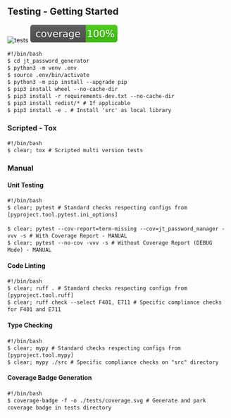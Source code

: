 ## Testing - Getting Started

![tests]("https://github.com/jt-kl/jt-password-generator/actions/workflows/hosted.yml/badge.svg")
![coverage](./tests/coverage.svg)

```shell
#!/bin/bash
$ cd jt_password_generator
$ python3 -m venv .env
$ source .env/bin/activate
$ python3 -m pip install --upgrade pip
$ pip3 install wheel --no-cache-dir
$ pip3 install -r requirements-dev.txt --no-cache-dir
$ pip3 install redist/* # If applicable
$ pip3 install -e . # Install 'src' as local library

```

### Scripted - Tox

```shell
#!/bin/bash
$ clear; tox # Scripted multi version tests

```

### Manual

#### Unit Testing

```shell
#!/bin/bash
$ clear; pytest # Standard checks respecting configs from [pyproject.tool.pytest.ini_options]

$ clear; pytest --cov-report=term-missing --cov=jt_password_manager -vvv -s # With Coverage Report - MANUAL
$ clear; pytest --no-cov -vvv -s # Without Coverage Report (DEBUG Mode) - MANUAL

```

#### Code Linting

```shell
#!/bin/bash
$ clear; ruff . # Standard checks respecting configs from [pyproject.tool.ruff]
$ clear; ruff check --select F401, E711 # Specific compliance checks for F401 and E711

```

#### Type Checking

```shell
#!/bin/bash
$ clear; mypy # Standard checks respecting configs from [pyproject.tool.mypy]
$ clear; mypy ./src # Specific compliance checks on "src" directory

```

#### Coverage Badge Generation

```shell
#!/bin/bash
$ coverage-badge -f -o ./tests/coverage.svg # Generate and park coverage badge in tests directory
```
